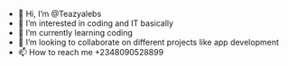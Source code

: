 - 👋 Hi, I’m @Teazyalebs
- 👀 I’m interested in coding and IT basically
- 🌱 I’m currently learning coding
- 💞️ I’m looking to collaborate on different projects like app development
- 📫 How to reach me +2348090528899

<!---
Teazyalebs/Teazyalebs is a ✨ special ✨ repository because its `README.md` (this file) appears on your GitHub profile.
You can click the Preview link to take a look at your changes.
--->
